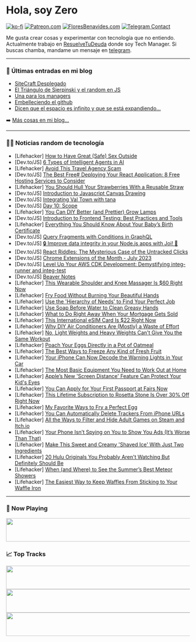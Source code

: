# Hola, soy Zero

[![ko-fi](https://ko-fi.com/img/githubbutton_sm.svg)](https://ko-fi.com/J3J4N0LUK)
[![Patreon.com](https://img.shields.io/endpoint.svg?url=https%3A%2F%2Fshieldsio-patreon.vercel.app%2Fapi%3Fusername%3Dzerodragon%26type%3Dpatrons&style=for-the-badge)](https://patreon.com/zerodragon)
[![FloresBenavides.com](https://img.shields.io/website?down_message=oops&label=MiBlog&style=for-the-badge&up_message=online&url=https%3A%2F%2Ffloresbenavides.com)](https://floresbenavides.com)
[![Telegram Contact](https://img.shields.io/badge/escr%C3%ADbeme-ZeroDragon-%2326A5E4?style=for-the-badge&logo=telegram)](https://t.me/zerodragon)

Me gusta crear cosas y experimentar con tecnología que no entiendo.
Actualmente trabajo en [ResuelveTuDeuda](http://github.com/resuelve) donde soy Tech Manager.
Si buscas chamba, mandame un mensaje en [telegram](https://t.me/zerodragon).

---

### 📕 Últimas entradas en mi blog
<!-- BLOG-POST-LIST:START -->
- [SiteCraft Desplegado](https://floresbenavides.com/sitecraft-desplegado/)
- [El Triángulo de Sierpinski y el random en JS](https://floresbenavides.com/el-triangulo-de-sierpinski-y-el-random-en-js/)
- [Una para los managers](https://floresbenavides.com/una-para-los-managers/)
- [Embelleciendo el github](https://floresbenavides.com/embelleciendo-el-github/)
- [Dicen que el espacio es infinito y que se está expandiendo…](https://floresbenavides.com/dicen-que-el-espacio-es-infinito-y-que-se-esta-expandiendo/)
<!-- BLOG-POST-LIST:END -->

➡️ [Más cosas en mi blog...](https://floresbenavides.com)

---

### 👨‍💻 Noticias random de tecnología
<!-- TECH-POSTS:START -->
- [Lifehacker] [How to Have Great &lpar;Safe&rpar; Sex Outside](https://lifehacker.com/how-to-have-great-safe-sex-outside-1850662137)
- [Dev.to/JS] [6 Types of Intelligent Agents in AI](https://dev.to/hirendhaduk_/6-types-of-intelligent-agents-in-ai-1ac3)
- [Lifehacker] [Avoid This Travel Agency Scam](https://lifehacker.com/avoid-this-travel-agency-scam-1850662037)
- [Dev.to/JS] [The Best Free# Deploying Your React Application: 8 Free Hosting Services to Consider](https://dev.to/idurar/the-best-free-deploying-your-react-application-8-free-hosting-services-to-consider-df3)
- [Lifehacker] [You Should Hull Your Strawberries With a Reusable Straw](https://lifehacker.com/you-should-hull-your-strawberries-with-a-reusable-straw-1850661962)
- [Dev.to/JS] [Introduction to Javascript Canvas Drawing](https://dev.to/elhakim/introduction-to-javascript-canvas-drawing-4bch)
- [Dev.to/JS] [Integrating Val Town with tana](https://dev.to/pentekostos/integrating-val-town-with-tana-1m3o)
- [Dev.to/JS] [Day 10: Scope](https://dev.to/dhrn/day-10-scope-1le2)
- [Lifehacker] [You Can DIY Better &lpar;and Prettier&rpar; Grow Lamps](https://lifehacker.com/you-can-diy-better-and-prettier-grow-lamps-1850656587)
- [Dev.to/JS] [Introduction to Frontend Testing: Best Practices and Tools](https://dev.to/georgeboozin/introduction-to-frontend-testing-best-practices-and-tools-3760)
- [Lifehacker] [Everything You Should Know About Your Baby’s Birth Certificate](https://lifehacker.com/everything-you-should-know-about-your-baby-s-birth-cert-1850659820)
- [Dev.to/JS] [Query Fragments with Conditions in GraphQL](https://dev.to/harrified/query-fragments-with-conditions-in-graphql-dg8)
- [Dev.to/JS] [🔒 Improve data integrity in your Node.js apps with Joi! 🚀](https://dev.to/iarchitsharma/improve-data-integrity-in-your-nodejs-apps-with-joi-52lj)
- [Dev.to/JS] [React Riddles: The Mysterious Case of the Untracked Clicks](https://dev.to/jkettmann/react-riddles-the-mysterious-case-of-the-untracked-clicks-5d2p)
- [Dev.to/JS] [Chrome Extensions of the Month - July 2023](https://dev.to/j471n/chrome-extensions-of-the-month-july-2023-2ea3)
- [Dev.to/JS] [Level Up Your AWS CDK Development: Demystifying integ-runner and integ-test](https://dev.to/kumo/level-up-your-aws-cdk-development-demystifying-integ-runner-and-integ-test-542j)
- [Dev.to/JS] [Beaver Notes](https://dev.to/daniele_rolli/beaver-notes-2m02)
- [Lifehacker] [This Wearable Shoulder and Knee Massager Is $60 Right Now](https://lifehacker.com/this-wearable-shoulder-and-knee-massager-is-60-right-n-1850653247)
- [Lifehacker] [Fry Food Without Burning Your Beautiful Hands](https://lifehacker.com/how-to-fry-something-without-burning-your-beautiful-han-1850660364)
- [Lifehacker] [Use the &#39;Hierarchy of Needs&#39; to Find Your Perfect Job](https://lifehacker.com/use-the-hierarchy-of-needs-to-find-your-perfect-job-1850660848)
- [Lifehacker] [Use Soap Before Water to Clean Greasy Hands](https://lifehacker.com/use-soap-before-water-to-clean-greasy-hands-1832736019)
- [Lifehacker] [What to Do Right Away When Your Mortgage Gets Sold](https://lifehacker.com/what-to-do-right-away-when-your-mortgage-gets-sold-1850659903)
- [Lifehacker] [This International eSIM Card Is $22 Right Now](https://lifehacker.com/this-international-esim-card-is-22-right-now-1850643151)
- [Lifehacker] [Why DIY Air Conditioners Are &lpar;Mostly&rpar; a Waste of Effort](https://lifehacker.com/do-diy-air-conditioners-actually-work-1849327468)
- [Lifehacker] [No, Light Weights and Heavy Weights Can&#39;t Give You the Same Workout](https://lifehacker.com/no-light-weights-and-heavy-weights-cant-give-you-the-s-1850660641)
- [Lifehacker] [Poach Your Eggs Directly in a Pot of Oatmeal](https://lifehacker.com/poach-your-eggs-directly-in-a-pot-of-oatmeal-1850659956)
- [Lifehacker] [The Best Ways to Freeze Any Kind of Fresh Fruit](https://lifehacker.com/how-to-properly-freeze-fruit-for-longer-lasting-freshne-1692241279)
- [Lifehacker] [Your iPhone Can Now Decode the Warning Lights in Your Car](https://lifehacker.com/your-iphone-can-now-decode-the-warning-lights-in-your-c-1850659088)
- [Lifehacker] [The Most Basic Equipment You Need to Work Out at Home](https://lifehacker.com/what-s-the-most-basic-equipment-you-need-to-work-out-at-1849430354)
- [Lifehacker] [Apple’s New &#39;Screen Distance&#39; Feature Can Protect Your Kid&#39;s Eyes](https://lifehacker.com/apple-s-new-screen-distance-feature-can-protect-your-ki-1850658879)
- [Lifehacker] [You Can Apply for Your First Passport at Fairs Now](https://lifehacker.com/you-can-apply-for-your-first-passport-at-fairs-now-1850657363)
- [Lifehacker] [This Lifetime Subscription to Rosetta Stone Is Over 30% Off Right Now](https://lifehacker.com/this-lifetime-subscription-to-rosetta-stone-is-over-30-1850643171)
- [Lifehacker] [My Favorite Ways to Fry a Perfect Egg](https://lifehacker.com/8-ways-to-fry-a-better-egg-1846915074)
- [Lifehacker] [You Can Automatically Delete Trackers From iPhone URLs](https://lifehacker.com/you-can-automatically-delete-trackers-from-iphone-urls-1850658478)
- [Lifehacker] [All the Ways to Filter and Hide Adult Games on Steam and Itch.io](https://lifehacker.com/all-the-ways-to-filter-and-hide-adult-games-on-steam-an-1850657543)
- [Lifehacker] [Your Phone Isn’t Spying on You to Show You Ads &lpar;It’s Worse Than That&rpar;](https://lifehacker.com/what-people-are-getting-wrong-this-week-phone-surveill-1850658089)
- [Lifehacker] [Make This Sweet and Creamy &#39;Shaved Ice&#39; With Just Two Ingredients](https://lifehacker.com/make-this-sweet-and-creamy-shaved-ice-with-just-two-ing-1850657846)
- [Lifehacker] [20 Hulu Originals You Probably Aren&#39;t Watching But Definitely Should Be](https://lifehacker.com/15-hulu-originals-you-probably-arent-watching-but-defin-1847459312)
- [Lifehacker] [When &lpar;and Where&rpar; to See the Summer’s Best Meteor Showers](https://lifehacker.com/when-and-where-to-see-the-summer-s-best-meteor-shower-1850658031)
- [Lifehacker] [The Easiest Way to Keep Waffles From Sticking to Your Waffle Iron](https://lifehacker.com/the-easiest-way-to-keep-waffles-from-sticking-to-your-w-1850657373)<!-- TECH-POSTS:END -->

---

### 🎵 Now Playing
<a href="https://spotify-now-playing-dun.vercel.app/now-playing?open"><img src="https://spotify-now-playing-dun.vercel.app/now-playing" width="540" height="64"></a>

### 📈 Top Tracks
<a href="https://spotify-now-playing-dun.vercel.app/top-tracks?i=1&open"><img src="https://spotify-now-playing-dun.vercel.app/top-tracks?i=1" width="540" height="64"></a>
<a href="https://spotify-now-playing-dun.vercel.app/top-tracks?i=2&open"><img src="https://spotify-now-playing-dun.vercel.app/top-tracks?i=2" width="540" height="64"></a>
<a href="https://spotify-now-playing-dun.vercel.app/top-tracks?i=3&open"><img src="https://spotify-now-playing-dun.vercel.app/top-tracks?i=3" width="540" height="64"></a>

